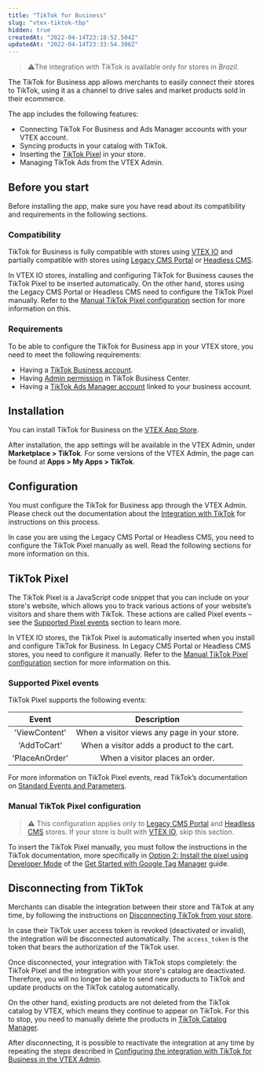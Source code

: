 ```yaml
---
title: "TikTok for Business"
slug: "vtex-tiktok-tbp"
hidden: true
createdAt: "2022-04-14T23:18:52.504Z"
updatedAt: "2022-04-14T23:33:54.306Z"
---
```

> ⚠️The integration with TikTok is available only for stores in *Brazil*.

The TikTok for Business app allows merchants to easily connect their stores to TikTok, using it as a channel to drive sales and market products sold in their ecommerce.

The app includes the following features:

* Connecting TikTok For Business and Ads Manager accounts with your VTEX account.
* Syncing products in your catalog with TikTok.
* Inserting the [TikTok Pixel](#tiktok-pixel) in your store.
* Managing TikTok Ads from the VTEX Admin.


## Before you start

Before installing the app, make sure you have read about its compatibility and requirements in the following sections.


### Compatibility

TikTok for Business is fully compatible with stores using [VTEX IO](https://help.vtex.com/en/tracks/cms--2YcpgIljVaLVQYMzxQbc3z/4yB9wSl79cArd68aRBnBZ2) and partially compatible with stores using [Legacy CMS Portal](https://help.vtex.com/en/tracks/cms--2YcpgIljVaLVQYMzxQbc3z/1oN446gRGcR2s70RvBCAmj) or [Headless CMS](https://faststore.dev/tutorials/cms/0#vtex-headless-cms).

In VTEX IO stores, installing and configuring TikTok for Business causes the TikTok Pixel to be inserted automatically. On the other hand, stores using the Legacy CMS Portal or Headless CMS need to configure the TikTok Pixel manually. Refer to the [Manual TikTok Pixel configuration](#manual-tiktok-pixel-configuration) section for more information on this.

### Requirements

To be able to configure the TikTok for Business app in your VTEX store, you need to meet the following requirements:

* Having a [TikTok Business account](https://ads.tiktok.com/help/article?aid=13288).
* Having [Admin permission](https://ads.tiktok.com/help/article?aid=238947046829056266&lang=en) in TikTok Business Center.
* Having a [TikTok Ads Manager account](https://ads.tiktok.com/help/article?aid=9678) linked to your business account.


## Installation

You can install TikTok for Business on the [VTEX App Store](https://apps.vtex.com/).

After installation, the app settings will be available in the VTEX Admin, under **Marketplace > TikTok**. For some versions of the VTEX Admin, the page can be found at **Apps > My Apps > TikTok**.


## Configuration

You must configure the TikTok for Business app through the VTEX Admin. Please check out the documentation about the [Integration with TikTok](https://help.vtex.com/en/tracks/tiktok-integration--1r0yJSO11nrer1YVu3WTFd/7Dwfwu1aHMp1aR1yvej5nv) for instructions on this process.

In case you are using the Legacy CMS Portal or Headless CMS, you need to configure the TikTok Pixel manually as well. Read the following sections for more information on this.

## TikTok Pixel

The TikTok Pixel is a JavaScript code snippet that you can include on your store's website, which allows you to track various actions of your website’s visitors and share them with TikTok. These actions are called Pixel events – see the [Supported Pixel events](#supported-pixel-events) section to learn more.

In VTEX IO stores, the TikTok Pixel is automatically inserted when you install and configure TikTok for Business. In Legacy CMS Portal or Headless CMS stores, you need to configure it manually. Refer to the [Manual TikTok Pixel configuration](#manual-tiktok-pixel-configuration) section for more information on this.

### Supported Pixel events

TikTok Pixel supports the following events:

| **Event** | **Description** |
|:---:|:---:|
| 'ViewContent' | When a visitor views any page in your store. |
| 'AddToCart' | When a visitor adds a product to the cart. |
| 'PlaceAnOrder' | When a visitor places an order. |

For more information on TikTok Pixel events, read TikTok’s documentation on [Standard Events and Parameters](https://ads.tiktok.com/help/article?aid=10028&lang=en).


### Manual TikTok Pixel configuration

> ⚠️ This configuration applies only to [Legacy CMS Portal](https://help.vtex.com/en/tracks/cms--2YcpgIljVaLVQYMzxQbc3z/1oN446gRGcR2s70RvBCAmj) and [Headless CMS](https://faststore.dev/tutorials/cms/0#vtex-headless-cms) stores. If your store is built with [VTEX IO](https://help.vtex.com/en/tracks/cms--2YcpgIljVaLVQYMzxQbc3z/4yB9wSl79cArd68aRBnBZ2), skip this section.

To insert the TikTok Pixel manually, you must follow the instructions in the TikTok documentation, more specifically in [Option 2: Install the pixel using Developer Mode](https://ads.tiktok.com/help/article?aid=10000357#:~:text=to%20create%20events.%C2%A0-,Option%202%3A%20Install%20the%20pixel%20using%20Developer%20Mode%C2%A0,-Step%201%3A%20Install) of the [Get Started with Google Tag Manager](https://ads.tiktok.com/help/article?aid=10000357#:~:text=TikTok%20Pixel%20Partners.-,Get%20Started%20with%20Google%20Tag%20Manager,-There%20are%20two) guide.


## Disconnecting from TikTok

Merchants can disable the integration between their store and TikTok at any time, by following the instructions on [Disconnecting TikTok from your store](https://help.vtex.com/en/tracks/tiktok-integration--1r0yJSO11nrer1YVu3WTFd/24SfBYkRkKMaetgjLDKgaP#disconnecting-tiktok-from-your-store).

In case their TikTok user access token is revoked (deactivated or invalid), the integration will be disconnected automatically. The `access_token` is the token that bears the authorization of the TikTok user.

Once disconnected, your integration with TikTok stops completely: the TikTok Pixel and the integration with your store's catalog are deactivated. Therefore, you will no longer be able to send new products to TikTok and update products on the TikTok catalog automatically.

On the other hand, existing products are not deleted from the TikTok catalog by VTEX, which means they continue to appear on TikTok. For this to stop, you need to manually delete the products in [TikTok Catalog Manager](https://ads.tiktok.com/help/article?aid=10001005).

After disconnecting, it is possible to reactivate the integration at any time by repeating the steps described in [Configuring the integration with TikTok for Business in the VTEX Admin](https://help.vtex.com/en/tracks/tiktok-integration--1r0yJSO11nrer1YVu3WTFd/4AEUg7pEdX1beOaQhFf0wC).